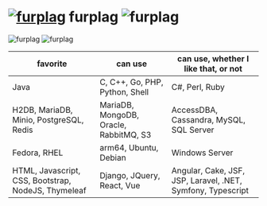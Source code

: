 # [![furplag](https://gravatar.com/avatar/09f9283834e4c3233bb7e41ab0f0671b?size=64)](https://github.com/furplag/)  furplag  ![furplag](https://komarev.com/ghpvc/?username=furplag&style=flat-square&color=389bac)

![furplag](https://github-readme-stats.vercel.app/api?username=furplag&show_icons=true&include_all_commits=true&theme=dark)
![furplag](https://github-readme-stats.vercel.app/api/top-langs?username=furplag&show_icons=true&layout=compact&theme=dark)

| favorite | can use | can use, whether I like that, or not |
|----|----|----|
| Java | C, C++, Go, PHP, Python, Shell | C#, Perl, Ruby |
| H2DB, MariaDB, Minio, PostgreSQL, Redis | MariaDB, MongoDB, Oracle, RabbitMQ, S3 | AccessDBA, Cassandra, MySQL, SQL Server |
| Fedora, RHEL | arm64, Ubuntu, Debian | Windows Server |
| HTML, Javascript, CSS, Bootstrap, NodeJS, Thymeleaf | Django, JQuery, React, Vue | Angular, Cake, JSF, JSP, Laravel, .NET, Symfony, Typescript |
